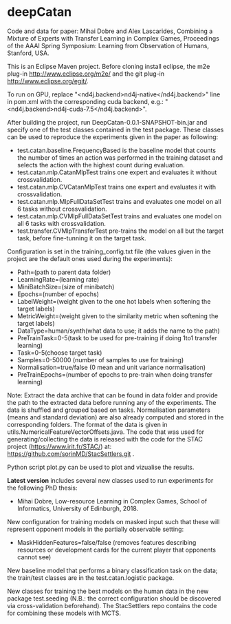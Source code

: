 # deepCatan

Code and data for paper: Mihai Dobre and Alex Lascarides, Combining a Mixture of Experts with Transfer Learning in Complex Games, Proceedings of the AAAI Spring Symposium: Learning from Observation of Humans, Stanford, USA.

This is an Eclipse Maven project. Before cloning install eclipse, the m2e plug-in http://www.eclipse.org/m2e/ and the git plug-in http://www.eclipse.org/egit/.

To run on GPU, replace "<nd4j.backend>nd4j-native</nd4j.backend>" line in pom.xml with the corresponding cuda backend, e.g.: "<nd4j.backend>nd4j-cuda-7.5</nd4j.backend>".

After building the project, run DeepCatan-0.0.1-SNAPSHOT-bin.jar and specify one of the test classes contained in the test package. These classes can be used to reproduce the experiments given in the paper as following:
- test.catan.baseline.FrequencyBased is the baseline model that counts the number of times an action was performed in the training dataset and selects the action with the highest count during evaluation.
- test.catan.mlp.CatanMlpTest trains one expert and evaluates it without crossvalidation.
- test.catan.mlp.CVCatanMlpTest trains one expert and evaluates it with crossvalidation.
- test.catan.mlp.MlpFullDataSetTest trains and evaluates one model on all 6 tasks without crossvalidation.
- test.catan.mlp.CVMlpFullDataSetTest trains and evaluates one model on all 6 tasks with crossvalidation.
- test.transfer.CVMlpTransferTest pre-trains the model on all but the target task, before fine-tunning it on the target task.

Configuration is set in the training_config.txt file (the values given in the project are the default ones used during the experiments):
- Path=(path to parent data folder)
- LearningRate=(learning rate)
- MiniBatchSize=(size of minibatch)
- Epochs=(number of epochs)
- LabelWeight=(weight given to the one hot labels when softening the target labels)
- MetricWeight=(weight given to the similarity metric when softening the target labels)
- DataType=human/synth(what data to use; it adds the name to the path)
- PreTrainTask=0-5(task to be used for pre-training if doing 1to1 transfer learning)
- Task=0-5(choose target task)
- Samples=0-50000 (number of samples to use for training)
- Normalisation=true/false (0 mean and unit variance normalisation)
- PreTrainEpochs=(number of epochs to pre-train when doing transfer learning) 

Note: Extract the data archive that can be found in data folder and provide the path to the extracted data before running any of the experiments. The data is shuffled and grouped based on tasks. Normalisation parameters (means and standard deviation) are also already computed and stored in the corresponding folders. The format of the data is given in utils.NumericalFeatureVectorOffsets.java. The code that was used for generating/collecting the data is released with the code for the STAC project (https://www.irit.fr/STAC/) at: https://github.com/sorinMD/StacSettlers.git .

Python script plot.py can be used to plot and vizualise the results.


**Latest version** includes several new classes used to run experiments for the following PhD thesis: 
- Mihai Dobre, Low-resource Learning in Complex Games, School of Informatics, University of Edinburgh, 2018.

New configuration for training models on masked input such that these will represent opponent models in the partially observable setting:
- MaskHiddenFeatures=false/false (removes features describing resources or development cards for the current player that opponents cannot see)

New baseline model that performs a binary classification task on the data; the train/test classes are in the test.catan.logistic package.

New classes for training the best models on the human data in the new package test.seeding (N.B.: the correct configuration should be discovered via cross-validation beforehand). The StacSettlers repo contains the code for combining these models with MCTS.
